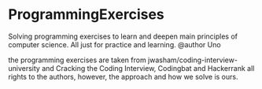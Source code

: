 # ProgrammingExercises
Solving programming exercises to learn and deepen main principles of computer science. All just for practice and learning.
@author Uno

the programming exercises are taken from jwasham/coding-interview-university and Cracking the Coding Interview, Codingbat and Hackerrank
all rights to the authors, however, the approach and how we solve is ours.
